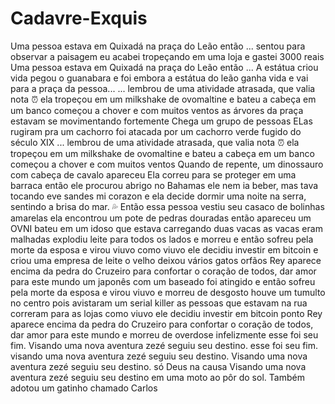 # Cadavre-Exquis


Uma pessoa estava em Quixadá na praça do Leão então ... 
sentou para observar a paisagem
eu acabei tropeçando em uma loja e gastei 3000 reais
Uma pessoa estava em Quixadá na praça do Leão então ...
A estátua criou vida
pegou o guanabara e foi embora
a estátua do leão ganha vida e vai para a praça da pessoa...
... lembrou de uma atividade atrasada, que valia nota :alarm_clock:
ela tropeçou em um milkshake de ovomaltine e bateu a cabeça em um banco
começou a chover e com muitos ventos
as árvores da praça estavam se movimentando fortemente 
Chega um grupo de pessoas
ELas rugiram pra um cachorro
foi atacada por um cachorro verde fugido do século XIX
... lembrou de uma atividade atrasada, que valia nota :alarm_clock:
ela tropeçou em um milkshake de ovomaltine e bateu a cabeça em um banco
começou a chover e com muitos ventos
Quando de repente, um dinossauro com cabeça de cavalo apareceu
Ela correu para se proteger em uma barraca
então ele procurou abrigo no Bahamas
ele nem ia beber, mas tava tocando eve sandes mi corazon
e ela decide dormir uma noite na serra, sentindo a brisa do mar. :sweat_drops:
Então essa pessoa vestiu seu casaco de bolinhas amarelas
ela encontrou um pote de pedras douradas
então apareceu um OVNI
bateu em um idoso
que estava carregando duas vacas
as vacas eram malhadas
explodiu leite para todos os lados
e morreu
e então sofreu pela morte da esposa e virou viuvo
como viuvo ele decidiu investir em bitcoin
e criou uma empresa de leite
o velho deixou vários gatos orfãos
Rey aparece encima da pedra do Cruzeiro para confortar o coração de todos, dar amor para este mundo 
um japonês com um baseado foi atingido
e então sofreu pela morte da esposa e virou viuvo
e morreu de desgosto
houve um tumulto no centro pois avistaram um serial killer
as pessoas que estavam na rua correram para as lojas 
como viuvo ele decidiu investir em bitcoin
ponto
Rey aparece encima da pedra do Cruzeiro para confortar o coração de todos, dar amor para este mundo
e morreu de overdose
infelizmente
esse foi seu fim.
Visando uma nova aventura zezé seguiu seu destino.
esse foi seu fim.
visando uma nova aventura zezé seguiu seu destino.
Visando uma nova aventura zezé seguiu seu destino.
só Deus na causa
Visando uma nova aventura zezé seguiu seu destino
em uma moto ao pôr do sol. Também adotou um gatinho chamado Carlos
